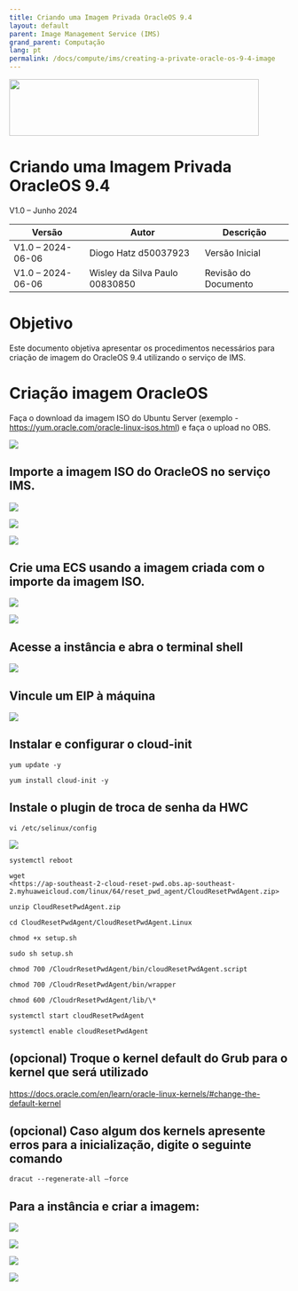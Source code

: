 ```yaml
---
title: Criando uma Imagem Privada OracleOS 9.4
layout: default
parent: Image Management Service (IMS)
grand_parent: Computação
lang: pt
permalink: /docs/compute/ims/creating-a-private-oracle-os-9-4-image
---
```

<img width="450px" height="102px" src="https://console-static.huaweicloud.com/static/authui/20210202115135/public/custom/images/logo-en.svg">

# Criando uma Imagem Privada OracleOS 9.4

V1.0 – Junho 2024

| **Versão**        | **Autor**                      | **Descrição**        |
| ----------------- | ------------------------------ | -------------------- |
| V1.0 – 2024-06-06 | Diogo Hatz d50037923           | Versão Inicial       |
| V1.0 – 2024-06-06 | Wisley da Silva Paulo 00830850 | Revisão do Documento |

# Objetivo

Este documento objetiva apresentar os procedimentos necessários para
criação de imagem do OracleOS 9.4 utilizando o serviço de IMS.

# Criação imagem OracleOS

Faça o download da imagem ISO do Ubuntu Server (exemplo - <https://yum.oracle.com/oracle-linux-isos.html>) e faça o upload no OBS.

![](/huaweicloud-knowledge-base/assets/images/compute/ims/private-oracle-9.4-image/image3.png)

## Importe a imagem ISO do OracleOS no serviço IMS.

![](/huaweicloud-knowledge-base/assets/images/compute/ims/private-oracle-9.4-image/image4.png)

![](/huaweicloud-knowledge-base/assets/images/compute/ims/private-oracle-9.4-image/image5.png)

![](/huaweicloud-knowledge-base/assets/images/compute/ims/private-oracle-9.4-image/image6.png)

## Crie uma ECS usando a imagem criada com o importe da imagem ISO.

![](/huaweicloud-knowledge-base/assets/images/compute/ims/private-oracle-9.4-image/image7.png)

![](/huaweicloud-knowledge-base/assets/images/compute/ims/private-oracle-9.4-image/image8.png)

## Acesse a instância e abra o terminal shell

![](/huaweicloud-knowledge-base/assets/images/compute/ims/private-oracle-9.4-image/image9.png)

## Vincule um EIP à máquina

![](/huaweicloud-knowledge-base/assets/images/compute/ims/private-oracle-9.4-image/image10.png)

## Instalar e configurar o cloud-init

```shell
yum update -y

yum install cloud-init -y
```

## Instale o plugin de troca de senha da HWC

```shell
vi /etc/selinux/config
```

![](/huaweicloud-knowledge-base/assets/images/compute/ims/private-oracle-9.4-image/image11.png)

```shell
systemctl reboot

wget
<https://ap-southeast-2-cloud-reset-pwd.obs.ap-southeast-2.myhuaweicloud.com/linux/64/reset_pwd_agent/CloudResetPwdAgent.zip>

unzip CloudResetPwdAgent.zip

cd CloudResetPwdAgent/CloudResetPwdAgent.Linux

chmod +x setup.sh

sudo sh setup.sh

chmod 700 /CloudrResetPwdAgent/bin/cloudResetPwdAgent.script

chmod 700 /CloudrResetPwdAgent/bin/wrapper

chmod 600 /CloudrResetPwdAgent/lib/\*

systemctl start cloudResetPwdAgent

systemctl enable cloudResetPwdAgent
```

## (opcional) Troque o kernel default do Grub para o kernel que será utilizado

<https://docs.oracle.com/en/learn/oracle-linux-kernels/#change-the-default-kernel>

## (opcional) Caso algum dos kernels apresente erros para a inicialização, digite o seguinte comando

```shell
dracut --regenerate-all –force
```

## Para a instância e criar a imagem:

![](/huaweicloud-knowledge-base/assets/images/compute/ims/private-oracle-9.4-image/image12.png)

![](/huaweicloud-knowledge-base/assets/images/compute/ims/private-oracle-9.4-image/image13.png)

![](/huaweicloud-knowledge-base/assets/images/compute/ims/private-oracle-9.4-image/image14.png)

![](/huaweicloud-knowledge-base/assets/images/compute/ims/private-oracle-9.4-image/image15.png)
